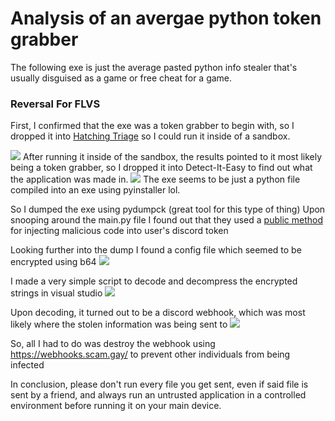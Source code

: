 # Analysis of an avergae python token grabber

The following exe is just the average pasted python info stealer that's usually disguised as a game or free cheat for a game.

### Reversal For FLVS
First, I confirmed that the exe was a token grabber to begin with, so I dropped it into [Hatching Triage](https://tria.ge/) so
I could run it inside of a sandbox.

<img src="https://cdn.discordapp.com/attachments/829325901984563211/1100420088626159636/image.png">
After running it inside of the sandbox, the results pointed to it most likely being a token grabber, so I dropped it into Detect-It-Easy
to find out what the application was made in.


<img src="https://cdn.discordapp.com/attachments/829325901984563211/1100420777964212224/image.png">
The exe seems to be just a python file compiled into an exe using pyinstaller lol.

So I dumped the exe using pydumpck (great tool for this type of thing)
Upon snooping around the main.py file I found out that they used a [public method](https://raw.githubusercontent.com/KingKrex69/Discord-Injection/main/injection.js
) for injecting malicious code into user's discord token

Looking further into the dump I found a config file which seemed to be encrypted using b64
<img src="https://cdn.discordapp.com/attachments/829325901984563211/1100422327415607477/image.png">

I made a very simple script to decode and decompress the encrypted strings in visual studio 
<img src="https://cdn.discordapp.com/attachments/829325901984563211/1100423146424778862/image.png">

Upon decoding, it turned out to be a discord webhook, which was most likely where the stolen information was being sent to
<img src="https://cdn.discordapp.com/attachments/829325901984563211/1100423528479731822/image.png">

So, all I had to do was destroy the webhook using https://webhooks.scam.gay/ to prevent other individuals from being infected

In conclusion, please don't run every file you get sent, even if said file is sent by a friend, and always run an untrusted application in a controlled
environment before running it on your main device.
